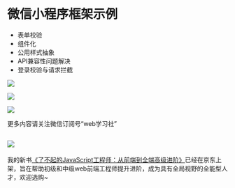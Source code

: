 # 微信小程序框架示例

* 表单校验
* 组件化
* 公用样式抽象
* API兼容性问题解决
* 登录校验与请求拦截

![](./images/form.jpg)

![](./images/form-invalid.jpg)

![](./images/form-valid.jpg)

更多内容请关注微信订阅号“web学习社”

![](./images/wx.jpg)
---
我的新书[《了不起的JavaScript工程师：从前端到全端高级进阶》](https://item.jd.com/12562349.html)已经在京东上架，旨在帮助初级和中级web前端工程师提升进阶，成为具有全局视野的全能型人才，欢迎选购~
